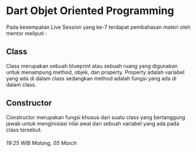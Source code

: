 # **Dart Objet Oriented Programming**

Pada kesempatan Live Session yang ke-7 terdapat pembahasan materi oleh mentor meliputi :

## Class
Class merupakan sebuah blueprint atau sebuah ruang yang digunakan untuk menampung method, objek, dan property. Property adalah variabel yang ada di dalam class sedangkan method adalah fungsi yang ada di dalam class.

## Constructor
Constructor merupakan fungsi khusus dari suatu class yang bertanggung jawab untuk menginisiasi nilai awal dari sebuah variabel yang ada pada class tersebut. 


###### 19:25 WIB Malang, 05 March